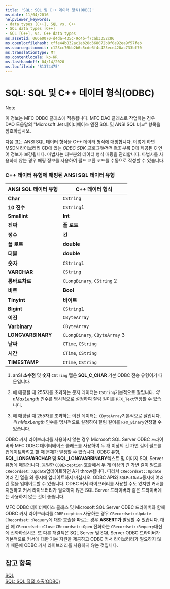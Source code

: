 ```yaml
---
title: 'SQL: SQL 및 C++ 데이터 형식(ODBC)'
ms.date: 11/04/2016
helpviewer_keywords:
- data types [C++], SQL vs. C++
- SQL data types [C++]
- SQL [C++], vs. C++ data types
ms.assetid: 066e0070-d4da-435c-9c4b-f7cab3352c86
ms.openlocfilehash: cffe44b832ac1eb28d368072b8f0e92ea9f57feb
ms.sourcegitcommit: c123cc76bb2b6c5cde6f4c425ece420ac733bf70
ms.translationtype: MT
ms.contentlocale: ko-KR
ms.lasthandoff: 04/14/2020
ms.locfileid: "81374475"
---
```

# <a name="sql-sql-and-c-data-types-odbc"></a>SQL: SQL 및 C++ 데이터 형식(ODBC)

> [!NOTE]
> 이 정보는 MFC ODBC 클래스에 적용됩니다. MFC DAO 클래스로 작업하는 경우 DAO 도움말의 "Microsoft Jet 데이터베이스 엔진 SQL 및 ANSI SQL 비교" 항목을 참조하십시오.

다음 표는 ANSI SQL 데이터 형식을 C++ 데이터 형식에 매핑합니다. 이렇게 하면 MSDN 라이브러리 CD에 있는 *ODBC SDK* *프로그래머의 참조* 부록 D에 제공된 C 언어 정보가 보강됩니다. 마법사는 대부분의 데이터 형식 매핑을 관리합니다. 마법사를 사용하지 않는 경우 매핑 정보를 사용하여 필드 교환 코드를 수동으로 작성할 수 있습니다.

### <a name="ansi-sql-data-types-mapped-to-c-data-types"></a>C++ 데이터 유형에 매핑된 ANSI SQL 데이터 유형

|ANSI SQL 데이터 유형|C++ 데이터 형식|
|------------------------|---------------------|
|**Char**|`CString`|
|**10 진수**|`CString`1|
|**Smallint**|**Int**|
|**진짜**|**플 로트**|
|**정수**|**긴**|
|**플 로트**|**double**|
|**더블**|**double**|
|**숫자**|`CString`1|
|**VARCHAR**|`CString`|
|**롱바르차르**|`CLongBinary`, `CString` 2|
|**비트**|**Bool**|
|**Tinyint**|**바이트**|
|**Bigint**|`CString`1|
|**이진**|`CByteArray`|
|**Varbinary**|`CByteArray`|
|**LONGVARBINARY**|`CLongBinary`, `CByteArray` 3|
|**날짜**|`CTime`, `CString`|
|**시간**|`CTime`, `CString`|
|**TIMESTAMP**|`CTime`, `CString`|

1. anSI **소수점** 및 **숫자** `CString` 맵은 **SQL_C_CHAR** 기본 ODBC 전송 유형이기 때문입니다.

2. 에 매핑될 때 255자를 초과하는 문자 데이터는 `CString`기본적으로 잘립니다. *의 nMaxLength* 인수를 명시적으로 설정하여 잘림 길이를 `RFX_Text`연장할 수 있습니다.

3. 에 매핑될 때 255자를 초과하는 이진 데이터는 `CByteArray`기본적으로 잘립니다. *의 nMaxLength* 인수를 명시적으로 설정하여 잘림 길이를 `RFX_Binary`연장할 수 있습니다.

ODBC 커서 라이브러리를 사용하지 않는 경우 Microsoft SQL Server ODBC 드라이버와 MFC ODBC 데이터베이스 클래스를 사용하여 두 개 이상의 긴 가변 길이 필드를 업데이트하려고 할 때 문제가 발생할 수 있습니다. ODBC 유형, **SQL_LONGVARCHAR** 및 **SQL_LONGVARBINARY**텍스트 및 이미지 SQL Server 유형에 매핑됩니다. 동일한 `CDBException` 호출에서 두 개 이상의 긴 가변 길이 필드를 `CRecordset::Update`업데이트하면 A가 throw됩니다. 따라서 `CRecordset::Update`여러 긴 열을 와 동시에 업데이트하지 마십시오. ODBC API와 `SQLPutData`동시에 여러 긴 열을 업데이트할 수 있습니다. ODBC 커서 라이브러리를 사용할 수도 있지만 커서를 지원하고 커서 라이브러리가 필요하지 않은 SQL Server 드라이버와 같은 드라이버에는 사용하지 않는 것이 좋습니다.

MFC ODBC 데이터베이스 클래스 및 Microsoft SQL Server ODBC 드라이버와 함께 ODBC 커서 라이브러리를 `CDBException` 사용하는 경우 `CRecordset::Update` `CRecordset::Requery`에 대한 호출을 따르는 경우 **ASSERT가** 발생할 수 있습니다. 대신 에 `CRecordset::Close` `CRecordset::Open` 전화하는 `CRecordset::Requery`대신 에 전화하십시오. 또 다른 해결책은 SQL Server 및 SQL Server ODBC 드라이버가 기본적으로 커서에 대한 기본 지원을 제공하고 ODBC 커서 라이브러리가 필요하지 않기 때문에 ODBC 커서 라이브러리를 사용하지 않는 것입니다.

## <a name="see-also"></a>참고 항목

[SQL](../../data/odbc/sql.md)<br/>
[SQL: SQL 직접 호출(ODBC)](../../data/odbc/sql-making-direct-sql-calls-odbc.md)
